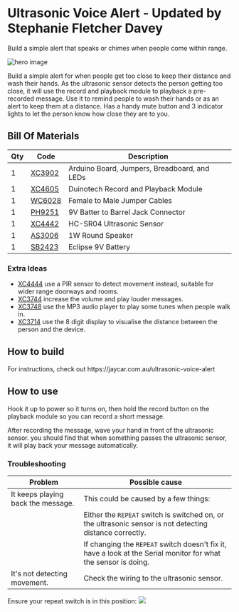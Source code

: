 # Ultrasonic Voice Alert - Updated by Stephanie Fletcher Davey
 Build a simple alert that speaks or chimes when people come within range.

![hero image](hero.png)

Build a simple alert for when people get too close to keep their distance and wash their hands. As the ultrasonic sensor detects the person getting too close,  it will use the record and playback module to playback a pre-recorded message. Use it to remind people to wash their hands or as an alert to keep them at a distance. Has a handy mute button and 3 indicator lights to let the person know how close they are to you.

## Bill Of Materials
| Qty | Code                                     | Description                                  |
| --- | ---------------------------------------- | ---------------------------                  |
| 1   | [XC3902](https://jaycar.com.au/p/XC3902) | Arduino Board, Jumpers, Breadboard, and LEDs|
| 1   | [XC4605](https://jaycar.com.au/p/XC4605) | Duinotech Record and Playback Module  |
| 1   | [WC6028](https://jaycar.com.au/p/WC6028) | Female to Male Jumper Cables |
| 1   | [PH9251](https://jaycar.com.au/p/PH9251) | 9V Batter to Barrel Jack Connector             |
| 1   | [XC4442](https://jaycar.com.au/p/XC4442) | HC-SR04 Ultrasonic Sensor           |
| 1   | [AS3006](https://jaycar.com.au/p/AS3006) | 1W Round Speaker            |
| 1   | [SB2423](https://jaycar.com.au/p/SB2423) | Eclipse 9V Battery         |

### Extra Ideas

- [XC4444](https://jaycar.com.au/p/XC4444) use a PIR sensor to detect movement instead, suitable for wider range doorways and rooms.
- [XC3744](https://jaycar.com.au/p/XC3744) increase the volume and play louder messages.
- [XC3748](https://jaycar.com.au/p/XC3748) use the MP3 audio player to play some tunes when people walk in.
- [XC3714](https://jaycar.com.au/p/XC3714) use the 8 digit display to visualise the distance between the person and the device.


## How to build

<div id="instructions">
For instructions, check out https://jaycar.com.au/ultrasonic-voice-alert
</div>

## How to use

Hook it up to power so it turns on, then hold the record button on the playback module so you can record a short message.

After recording the message, wave your hand in front of the ultrasonic sensor. you should find that when something passes the ultrasonic sensor, it will play back your message automatically.

### Troubleshooting

| Problem                           | Possible cause                                              |
| --------------------------------- | ----------------------------------------------------------- |
| It keeps playing back the message.| This could be caused by a few things:                       |
|                                   | Either the `REPEAT` switch is switched on, or the ultrasonic sensor is not detecting distance correctly.|
|                                   | If changing the `REPEAT` switch doesn't fix it, have a look at the Serial monitor for what the sensor is doing.|
| It's not detecting movement.      | Check the wiring to the ultrasonic sensor.                  |

Ensure your repeat switch is in this position:
![](docs/images/repeat-switch.jpg)
